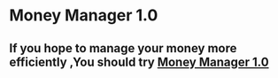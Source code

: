 # Money Manager 1.0
## If you hope to manage your money more efficiently ,You should try [Money Manager 1.0 ](https://github.com/SinlessRook/MoneyManager1.0)

